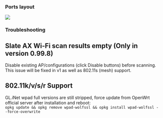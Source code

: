 ### Ports layout
<img src="https://github.com/TalalMash/SmoothWAN-web/raw/main/Basic%20Setup%20Guide%20assets/1slate.svg"/>

### Troubleshooting

## Slate AX Wi-Fi scan results empty (Only in version 0.99.8)
Disable existing AP/configurations (click Disable buttons) before scanning.  
This issue will be fixed in v1 as well as 802.11s (mesh) support.

## 802.11k/v/s/r Support
GL.iNet wpad full versions are still stripped, force update from OpenWrt official server after installation and reboot:  
`opkg update && opkg remove wpad-wolfssl && opkg install wpad-wolfssl --force-overwrite`
